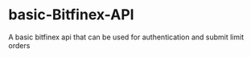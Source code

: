 # basic-Bitfinex-API
A basic bitfinex api that can be used for authentication and submit limit orders
